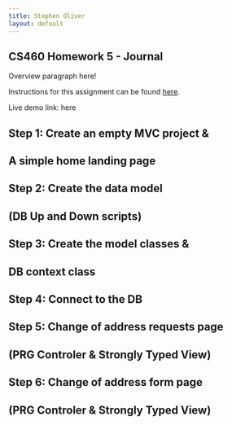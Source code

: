 ```yaml
---
title: Stephen Oliver
layout: default
---
```

## CS460 Homework 5 - Journal

Overview paragraph here!

Instructions for this assignment can be found [here](http://www.wou.edu/~morses/classes/cs46x/assignments/HW5.html).

Live demo link: here

## Step 1: Create an empty MVC project & <br />
## A simple home landing page



## Step 2: Create the data model <br />
## (DB Up and Down scripts) 



## Step 3: Create the model classes & <br />
## DB context class



## Step 4: Connect to the DB



## Step 5: Change of address requests page <br />
## (PRG Controler & Strongly Typed View)



## Step 6: Change of address form page <br />
## (PRG Controler & Strongly Typed View)

